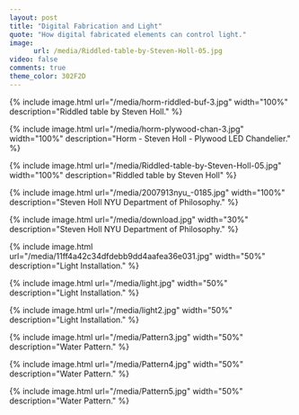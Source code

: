 ```yaml
---
layout: post
title: "Digital Fabrication and Light"
quote: "How digital fabricated elements can control light."
image:
      url: /media/Riddled-table-by-Steven-Holl-05.jpg
video: false
comments: true
theme_color: 302F2D
---
```


{% include image.html url="/media/horm-riddled-buf-3.jpg" width="100%" description="Riddled table by Steven Holl." %}

{% include image.html url="/media/horm-plywood-chan-3.jpg" width="100%" description="Horm - Steven Holl - Plywood LED Chandelier." %}

{% include image.html url="/media/Riddled-table-by-Steven-Holl-05.jpg" width="100%" description="Riddled table by Steven Holl" %}

{% include image.html url="/media/2007913nyu_-0185.jpg" width="100%" description="Steven Holl NYU Department of Philosophy." %}

{% include image.html url="/media/download.jpg" width="30%" description="Steven Holl NYU Department of Philosophy." %}

{% include image.html url="/media/11ff4a42c34dfdebb9dd4aafea36e031.jpg" width="50%" description="Light Installation." %}

{% include image.html url="/media/light.jpg" width="50%" description="Light Installation." %}

{% include image.html url="/media/light2.jpg" width="50%" description="Light Installation." %}

{% include image.html url="/media/Pattern3.jpg" width="50%" description="Water Pattern." %}

{% include image.html url="/media/Pattern4.jpg" width="50%" description="Water Pattern." %}

{% include image.html url="/media/Pattern5.jpg" width="50%" description="Water Pattern." %}
